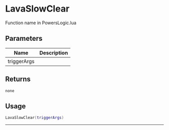 # LavaSlowClear

Function name in PowersLogic.lua

## Parameters

| Name        | Description |
| ----------- | ----------- |
| triggerArgs |             |

## Returns

`none`

## Usage

```lua
LavaSlowClear(triggerArgs)
```

---
